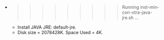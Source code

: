 * >>>>>>>>> Running inst-min-con-xtra-java-jre.sh ...
  * Install JAVA JRE: default-jre.
  * Disk size = 2078428K. Space Used = 4K.
